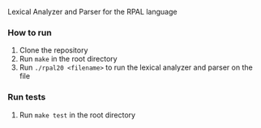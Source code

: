 Lexical Analyzer and Parser for the RPAL language

### How to run
1. Clone the repository
2. Run `make` in the root directory
3. Run `./rpal20 <filename>` to run the lexical analyzer and parser on the file

### Run tests
1. Run `make test` in the root directory